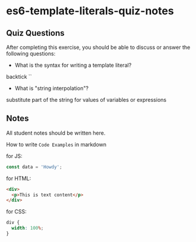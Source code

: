 # es6-template-literals-quiz-notes

## Quiz Questions

After completing this exercise, you should be able to discuss or answer the following questions:

- What is the syntax for writing a template literal?

backtick ``

- What is "string interpolation"?

substitute part of the string for values of variables or expressions

## Notes

All student notes should be written here.

How to write `Code Examples` in markdown

for JS:

```javascript
const data = 'Howdy';
```

for HTML:

```html
<div>
  <p>This is text content</p>
</div>
```

for CSS:

```css
div {
  width: 100%;
}
```
